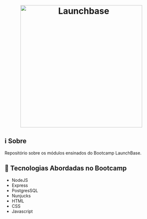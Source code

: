 <h1 align="center">
    <img alt="Launchbase" src="https://storage.googleapis.com/golden-wind/bootcamp-launchbase/logo.png" width="400px" />
</h1>

## :information_source: Sobre

Repositório sobre os módulos ensinados do Bootcamp LaunchBase.


## :rocket: Tecnologias Abordadas no Bootcamp

- NodeJS
- Express
- PostgresSQL
- Nunjucks
- HTML
- CSS
- Javascript
